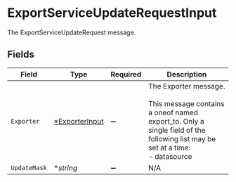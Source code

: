 # ExportServiceUpdateRequestInput

The ExportServiceUpdateRequest message.


## Fields

| Field                                                                                                                                                 | Type                                                                                                                                                  | Required                                                                                                                                              | Description                                                                                                                                           |
| ----------------------------------------------------------------------------------------------------------------------------------------------------- | ----------------------------------------------------------------------------------------------------------------------------------------------------- | ----------------------------------------------------------------------------------------------------------------------------------------------------- | ----------------------------------------------------------------------------------------------------------------------------------------------------- |
| `Exporter`                                                                                                                                            | [*ExporterInput](../../models/shared/exporterinput.md)                                                                                                | :heavy_minus_sign:                                                                                                                                    | The Exporter message.<br/><br/>This message contains a oneof named export_to. Only a single field of the following list may be set at a time:<br/>  - datasource<br/> |
| `UpdateMask`                                                                                                                                          | **string*                                                                                                                                             | :heavy_minus_sign:                                                                                                                                    | N/A                                                                                                                                                   |
